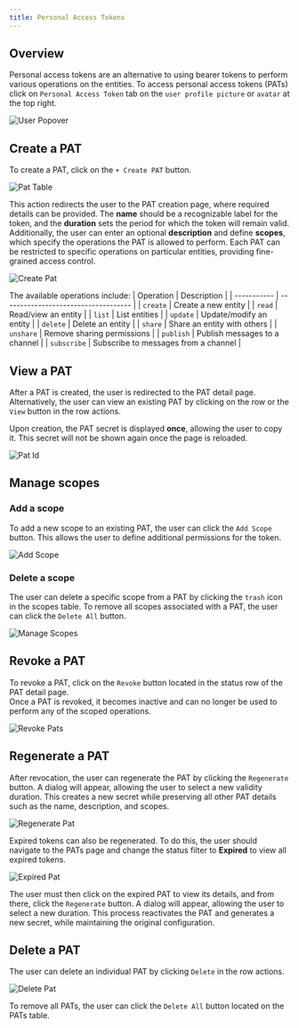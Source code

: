 ```yaml
---
title: Personal Access Tokens
---
```


## Overview
Personal access tokens are an alternative to using bearer tokens to perform various operations on the entities.
To access personal access tokens (PATs) click on `Personal Access Token` tab on the `user profile picture` or `avatar` at the top right.

![User Popover](../img/profile-management/jdoe-popover.png)

## Create a PAT
To create a PAT, click on the `+ Create PAT` button. 

![Pat Table](../img/pats/pats-table.png)

This action redirects the user to the PAT creation page, where required details can be provided. The **name** should be a recognizable label for the token, and the **duration** sets the period for which the token will remain valid. Additionally, the user can enter an optional **description** and define **scopes**, which specify the operations the PAT is allowed to perform. Each PAT can be restricted to specific operations on particular entities, providing fine-grained access control.

![Create Pat](../img/pats/create-pat.png)

The available operations include:
| Operation   | Description                          |
| ----------- | ------------------------------------ |
| `create`    | Create a new entity                  |
| `read`      | Read/view an entity                  |
| `list`      | List entities                        |
| `update`    | Update/modify an entity              |
| `delete`    | Delete an entity                     |
| `share`     | Share an entity with others          |
| `unshare`   | Remove sharing permissions           |
| `publish`   | Publish messages to a channel        |
| `subscribe` | Subscribe to messages from a channel |

## View a PAT
After a PAT is created, the user is redirected to the PAT detail page. Alternatively, the user can view an existing PAT by clicking on the row or the `View` button in the row actions.

Upon creation, the PAT secret is displayed **once**, allowing the user to copy it. This secret will not be shown again once the page is reloaded.

![Pat Id](../img/pats/pat-id.png)

## Manage scopes
### Add a scope
To add a new scope to an existing PAT, the user can click the `Add Scope` button. This allows the user to define additional permissions for the token.

![Add Scope](../img/pats/add-scope.png)

### Delete a scope
The user can delete a specific scope from a PAT by clicking the `trash` icon in the scopes table. 
To remove all scopes associated with a PAT, the user can click the `Delete All` button.

![Manage Scopes](../img/pats/manage-scopes.png)

## Revoke a PAT
To revoke a PAT, click on the `Revoke` button  located in the status row of the PAT detail page.   
Once a PAT is revoked, it becomes inactive and can no longer be used to perform any of the scoped operations.

![Revoke Pats](../img/pats/revoke-pat.png)

## Regenerate a PAT
After revocation, the user can regenerate the PAT by clicking the `Regenerate` button. A dialog will appear, allowing the user to select a new validity duration. This creates a new secret while preserving all other PAT details such as the name, description, and scopes.

![Regenerate Pat](../img/pats/regenerate-pat.png)

Expired tokens can also be regenerated. To do this, the user should navigate to the PATs page and change the status filter to **Expired** to view all expired tokens. 

![Expired Pat](../img/pats/expired-status.png)

The user must then click on the expired PAT to view its details, and from there, click the `Regenerate` button. A dialog will appear, allowing the user to select a new duration. This process reactivates the PAT and generates a new secret, while maintaining the original configuration.

## Delete a PAT
The user can delete an individual PAT by clicking `Delete` in the row actions.  

![Delete Pat](../img/pats/delete-pat.png)

To remove all PATs, the user can click the `Delete All` button located on the PATs table.
